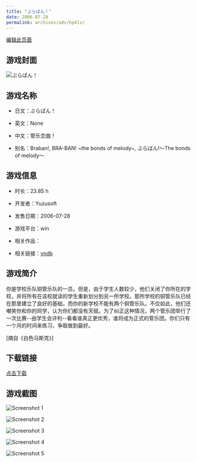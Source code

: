 ```yaml
---
title: "ぶらばん！"
date: 2006-07-28
permalink: archives/adv/hpklx/
---
```

[编辑此页面](https://github.com/ACG-3/ADV3-source/blob/main/source/_posts/%E3%81%B6%E3%82%89%E3%81%B0%E3%82%93%EF%BC%81.md)

## 游戏封面

![ぶらばん！](https://pan.timero.xyz/d/onedrive/img_lib_001/%E3%81%B6%E3%82%89%E3%81%B0%E3%82%93%EF%BC%81_cover.avif)


## 游戏名称

- 日文：ぶらばん！
- 英文：None
- 中文：管乐恋曲！

- 别名：Braban!, BRA-BAN! ~the bonds of melody~, ぶらばん!～The bonds of melody～


## 游戏信息

- 时长：23.85 h
- 开发者：Yuzusoft
- 发售日期：2006-07-28
- 游戏平台：win
- 相关作品：

- 相关链接：[vndb](https://vndb.org/v532)


## 游戏简介

你是学校乐队铜管乐队的一员。但是，由于学生人数较少，他们关闭了你所在的学校，并将所有在该校就读的学生重新划分到另一所学校。那所学校的铜管乐队已经在那里建立了良好的基础，而你的新学校不能有两个铜管乐队。不仅如此，他们还嘲笑你和你的同学，认为你们都没有天赋。为了纠正这种情况，两个管乐团举行了一次比赛--由学生会评判--看看谁真正更优秀，谁将成为正式的管乐团。你们只有一个月的时间来练习，争取做到最好。

[摘自《白色马斯克》]


## 下载链接

[点击下载](https://pan.timero.xyz/onedrive/adv_lib_001/%E3%81%B6%E3%82%89%E3%81%B0%E3%82%93%EF%BC%81)


## 游戏截图


![Screenshot 1](https://pan.timero.xyz/d/onedrive/img_lib_001/%E3%81%B6%E3%82%89%E3%81%B0%E3%82%93%EF%BC%81_Screenshot_1.avif)

![Screenshot 2](https://pan.timero.xyz/d/onedrive/img_lib_001/%E3%81%B6%E3%82%89%E3%81%B0%E3%82%93%EF%BC%81_Screenshot_2.avif)

![Screenshot 3](https://pan.timero.xyz/d/onedrive/img_lib_001/%E3%81%B6%E3%82%89%E3%81%B0%E3%82%93%EF%BC%81_Screenshot_3.avif)

![Screenshot 4](https://pan.timero.xyz/d/onedrive/img_lib_001/%E3%81%B6%E3%82%89%E3%81%B0%E3%82%93%EF%BC%81_Screenshot_4.avif)

![Screenshot 5](https://pan.timero.xyz/d/onedrive/img_lib_001/%E3%81%B6%E3%82%89%E3%81%B0%E3%82%93%EF%BC%81_Screenshot_5.avif)

